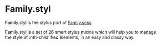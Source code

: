 # Family.styl

Family.styl is the stylus port of [Family.scss](https://github.com/LukyVj/family.scss)

Family.styl is a set of 26 smart stylus mixins which will help you to manage the style of :nth-child'ified elements, in an easy and classy way.
